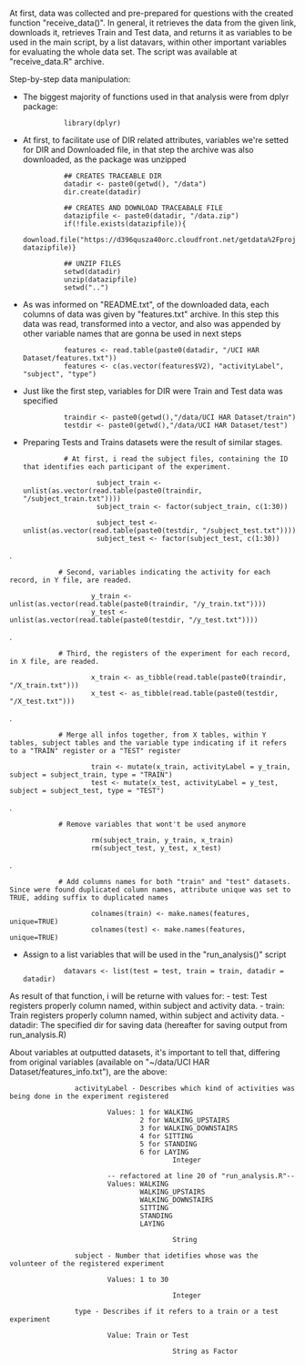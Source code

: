 At first, data was collected and pre-prepared for questions with the created function "receive_data()". 
In general, it retrieves the data from the given link, downloads it, retrieves Train and Test data, and returns it as variables to be used in the main script, by a list datavars, within other important variables for evaluating the whole data set. 
The script was available at "receive_data.R" archive. 
 
Step-by-step data manipulation:

- The biggest majority of functions used in that analysis were from dplyr package: 
        
                library(dplyr)

- At first, to facilitate use of DIR related attributes, variables we're setted for DIR and Downloaded file, in that step the archive was also downloaded, as the package was unzipped
        
                ## CREATES TRACEABLE DIR 
                datadir <- paste0(getwd(), "/data")
                dir.create(datadir)
                
                ## CREATES AND DOWNLOAD TRACEABALE FILE 
                datazipfile <- paste0(datadir, "/data.zip")
                if(!file.exists(datazipfile)){
                        download.file("https://d396qusza40orc.cloudfront.net/getdata%2Fprojectfiles%2FUCI%20HAR%20Dataset.zip", datazipfile)}
                
                ## UNZIP FILES
                setwd(datadir)
                unzip(datazipfile)
                setwd("..")
        
- As was informed on "README.txt", of the downloaded data, each columns of data was given by "features.txt" archive. In this step this data was read, transformed into a vector, and also was appended by other variable names that are gonna be used in next steps 
        
                features <- read.table(paste0(datadir, "/UCI HAR Dataset/features.txt"))
                features <- c(as.vector(features$V2), "activityLabel", "subject", "type")
        
- Just like the first step, variables for DIR were Train and Test data was specified 
        
                traindir <- paste0(getwd(),"/data/UCI HAR Dataset/train")
                testdir <- paste0(getwd(),"/data/UCI HAR Dataset/test")
        
- Preparing Tests and Trains datasets were the result of similar stages. 
                
                # At first, i read the subject files, containing the ID that identifies each participant of the experiment.
        
                        subject_train <- unlist(as.vector(read.table(paste0(traindir, "/subject_train.txt"))))
                        subject_train <- factor(subject_train, c(1:30))
                
                        subject_test <- unlist(as.vector(read.table(paste0(testdir, "/subject_test.txt"))))
                        subject_test <- factor(subject_test, c(1:30))

.

                # Second, variables indicating the activity for each record, in Y file, are readed. 

                        y_train <- unlist(as.vector(read.table(paste0(traindir, "/y_train.txt"))))
                        y_test <- unlist(as.vector(read.table(paste0(testdir, "/y_test.txt"))))
        
.

                # Third, the registers of the experiment for each record, in X file, are readed.

                        x_train <- as_tibble(read.table(paste0(traindir, "/X_train.txt")))
                        x_test <- as_tibble(read.table(paste0(testdir, "/X_test.txt")))
                        
.

                # Merge all infos together, from X tables, within Y tables, subject tables and the variable type indicating if it refers to a "TRAIN" register or a "TEST" register
                
                        train <- mutate(x_train, activityLabel = y_train, subject = subject_train, type = "TRAIN")
                        test <- mutate(x_test, activityLabel = y_test, subject = subject_test, type = "TEST")
                
.

                # Remove variables that wont't be used anymore
                
                        rm(subject_train, y_train, x_train)
                        rm(subject_test, y_test, x_test)
                
.

                # Add columns names for both "train" and "test" datasets. Since were found duplicated column names, attribute unique was set to TRUE, adding suffix to duplicated names
                
                        colnames(train) <- make.names(features, unique=TRUE)    
                        colnames(test) <- make.names(features, unique=TRUE)
                        
- Assign to a list variables that will be used in the "run_analysis()" script
                
                datavars <- list(test = test, train = train, datadir = datadir)

As result of that function, i will be returne with values for: 
        - test: Test registers properly column named, within subject and activity data. 
        - train: Train registers properly column named, within subject and activity data. 
        - datadir: The specified dir for saving data (hereafter for saving output from run_analysis.R)
        
About variables at outputted datasets, it's important to tell that, differing from original variables (available on "~/data/UCI HAR Dataset/features_info.txt"), are the above:

                    
                    activityLabel - Describes which kind of activities was being done in the experiment registered
                            
                            Values: 1 for WALKING
                                    2 for WALKING_UPSTAIRS
                                    3 for WALKING_DOWNSTAIRS
                                    4 for SITTING
                                    5 for STANDING
                                    6 for LAYING
                                            Integer

                            -- refactored at line 20 of "run_analysis.R"--        
                            Values: WALKING
                                    WALKING_UPSTAIRS
                                    WALKING_DOWNSTAIRS
                                    SITTING
                                    STANDING
                                    LAYING
                            
                                            String
                    
                    subject - Number that idetifies whose was the volunteer of the registered experiment
                            
                            Values: 1 to 30 
                            
                                            Integer 
                            
                    type - Describes if it refers to a train or a test experiment
                            
                            Value: Train or Test
                            
                                            String as Factor

